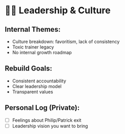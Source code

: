 # 🧑‍💼 Leadership & Culture

## Internal Themes:
- Culture breakdown: favoritism, lack of consistency
- Toxic trainer legacy
- No internal growth roadmap

## Rebuild Goals:
- Consistent accountability
- Clear leadership model
- Transparent values

## Personal Log (Private):
- [ ] Feelings about Philip/Patrick exit
- [ ] Leadership vision you want to bring